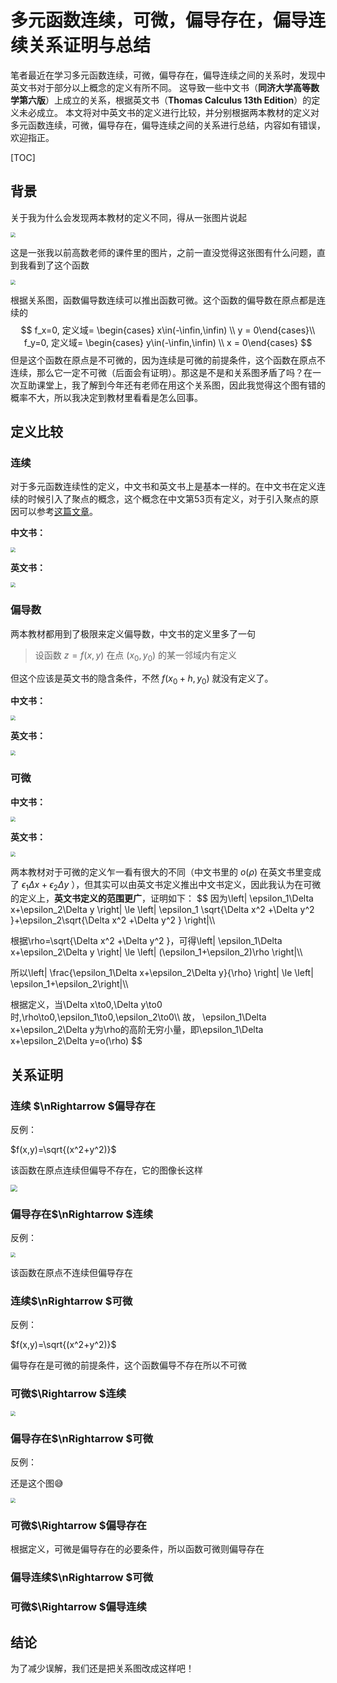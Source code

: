 # 多元函数连续，可微，偏导存在，偏导连续关系证明与总结

笔者最近在学习多元函数连续，可微，偏导存在，偏导连续之间的关系时，发现中英文书对于部分以上概念的定义有所不同。 这导致一些中文书（**同济大学高等数学第六版**）上成立的关系，根据英文书（**Thomas Calculus 13th Edition**）的定义未必成立。 本文将对中英文书的定义进行比较，并分别根据两本教材的定义对多元函数连续，可微，偏导存在，偏导连续之间的关系进行总结，内容如有错误，欢迎指正。

[TOC]

## 背景

关于我为什么会发现两本教材的定义不同，得从一张图片说起

<img src="/res/关系1.png" style="zoom:50%;" />

这是一张我以前高数老师的课件里的图片，之前一直没觉得这张图有什么问题，直到我看到了这个函数

<img src="/res/函数1.png" style="zoom:50%;" />

根据关系图，函数偏导数连续可以推出函数可微。这个函数的偏导数在原点都是连续的
$$
f_x=0, 定义域= \begin{cases} x\in(-\infin,\infin) \\ y = 0\end{cases}\\
f_y=0, 定义域= \begin{cases} y\in(-\infin,\infin) \\ x = 0\end{cases}
$$
但是这个函数在原点是不可微的，因为连续是可微的前提条件，这个函数在原点不连续，那么它一定不可微（后面会有证明）。那这是不是和关系图矛盾了吗？在一次互助课堂上，我了解到今年还有老师在用这个关系图，因此我觉得这个图有错的概率不大，所以我决定到教材里看看是怎么回事。

## 定义比较

### 连续

对于多元函数连续性的定义，中文书和英文书上是基本一样的。在中文书在定义连续的时候引入了聚点的概念，这个概念在中文第53页有定义，对于引入聚点的原因可以参考[这篇文章](https://www.zhihu.com/question/31790726)。

**中文书：**

<img src="res/连续1.png" style="zoom:50%;" />

**英文书：**

<img src="res/连续2.png" style="zoom:50%;" />

### 偏导数

两本教材都用到了极限来定义偏导数，中文书的定义里多了一句

> 设函数 $z=f(x,y)$ 在点 $(x_0,y_0)$ 的某一邻域内有定义

但这个应该是英文书的隐含条件，不然 $f(x_0+h,y_0)$  就没有定义了。

**中文书：**

<img src="/res/偏导数1.png" style="zoom:50%;" />

**英文书：**

<img src="/res/偏导数2.png" style="zoom:50%;" />

### 可微

**中文书：**

<img src="/res/可微1.png" style="zoom:50%;" />

**英文书：**

<img src="/res/可微2.png" style="zoom:50%;" />

两本教材对于可微的定义乍一看有很大的不同（中文书里的 $o(\rho)$ 在英文书里变成了 $\epsilon_1\Delta x+\epsilon_2\Delta y$ ），但其实可以由英文书定义推出中文书定义，因此我认为在可微的定义上，**英文书定义的范围更广**，证明如下：
$$
因为\left| \epsilon_1\Delta x+\epsilon_2\Delta y \right|
\le
\left| \epsilon_1 \sqrt{\Delta x^2 +\Delta y^2 }+\epsilon_2\sqrt{\Delta x^2 +\Delta y^2 } \right|\\\\

根据\rho=\sqrt{\Delta x^2 +\Delta y^2 }，可得\left| \epsilon_1\Delta x+\epsilon_2\Delta y \right|
\le
\left| (\epsilon_1+\epsilon_2)\rho  \right|\\\\

所以\left| \frac{\epsilon_1\Delta x+\epsilon_2\Delta y}{\rho} \right|
\le
\left|  \epsilon_1+\epsilon_2\right|\\\\

根据定义，当\Delta x\to0,\Delta y\to0时,\rho\to0,\epsilon_1\to0,\epsilon_2\to0\\\\
故， \epsilon_1\Delta x+\epsilon_2\Delta y为\rho的高阶无穷小量，即\epsilon_1\Delta x+\epsilon_2\Delta y=o(\rho)
$$

## 关系证明

### 连续 $\nRightarrow $偏导存在

反例：

$f(x,y)=\sqrt{(x^2+y^2)}$

该函数在原点连续但偏导不存在，它的图像长这样

<img src="/res/反例1.png" style="zoom: 67%;" />

### 偏导存在$\nRightarrow $连续

反例：

<img src="/res/函数1.png" style="zoom:50%;" />

该函数在原点不连续但偏导存在

### 连续$\nRightarrow $可微

反例：

$f(x,y)=\sqrt{(x^2+y^2)}$

偏导存在是可微的前提条件，这个函数偏导不存在所以不可微

### 可微$\Rightarrow $连续

<img src="/res/证明1.png" style="zoom:50%;" />

### 偏导存在$\nRightarrow $可微

反例：

还是这个图:sweat_smile:

<img src="/res/函数1.png" style="zoom:50%;" />

### 可微$\Rightarrow $偏导存在

根据定义，可微是偏导存在的必要条件，所以函数可微则偏导存在

### 偏导连续$\nRightarrow $可微



### 可微$\Rightarrow $偏导连续



## 结论

为了减少误解，我们还是把关系图改成这样吧！

